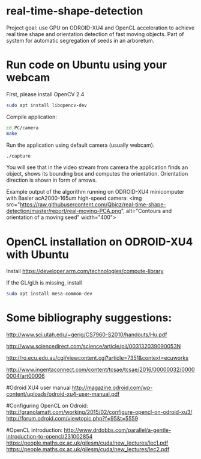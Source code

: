 # real-time-shape-detection
Project goal: use GPU on ODROID-XU4 and OpenCL acceleration to achieve real time shape and orientation detection of fast moving objects.
Part of system for automatic segregation of seeds in an arboretum.

# Run code on Ubuntu using your webcam
First, please install OpenCV 2.4
```bash
sudo apt install libopencv-dev
```
Compile application:
```bash
cd PC/camera
make
```
Run the application using default camera (usually webcam).
```bash
./capture
```
You will see that in the video stream from camera the application finds an object, shows its bounding box and computes the orientation. Orientation direction is shown in form of arrows.

Example output of the algorithm running on ODROID-XU4 minicomputer with Basler acA2000-165um high-speed camera:
<img src="https://raw.githubusercontent.com/Qbicz/real-time-shape-detection/master/report/real-moving-PCA.png", alt="Contours and orientation of a moving seed" width="400">

# OpenCL installation on ODROID-XU4 with Ubuntu
Install https://developer.arm.com/technologies/compute-library

If the GL/gl.h is missing, install
```bash
sudo apt install mesa-common-dev
```

# Some bibliography suggestions:
http://www.sci.utah.edu/~gerig/CS7960-S2010/handouts/Hu.pdf

http://www.sciencedirect.com/science/article/pii/003132039090053N

http://ro.ecu.edu.au/cgi/viewcontent.cgi?article=7351&context=ecuworks

http://www.ingentaconnect.com/content/tcsae/tcsae/2016/00000032/00000004/art00006

#Odroid XU4 user manual
http://magazine.odroid.com/wp-content/uploads/odroid-xu4-user-manual.pdf

#Configuring OpenCL on Odroid:
http://granolamatt.com/working/2015/02/configure-opencl-on-odroid-xu3/
http://forum.odroid.com/viewtopic.php?f=95&t=5559

#OpenCL introduction:
http://www.drdobbs.com/parallel/a-gentle-introduction-to-opencl/231002854
https://people.maths.ox.ac.uk/gilesm/cuda/new_lectures/lec1.pdf
https://people.maths.ox.ac.uk/gilesm/cuda/new_lectures/lec2.pdf
